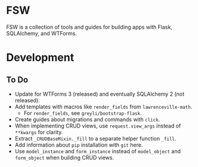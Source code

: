 # FSW

FSW is a collection of tools and guides for building apps with Flask, SQLAlchemy, and WTForms.

# Development

## To Do

- Update for WTForms 3 (released) and eventually SQLAlchemy 2 (not released).
- Add templates with macros like `render_fields` from `lawrenceville-math`.
    - For `render_fields`, see `greyli/bootstrap-flask`.
- Create guides about migrations and commands with `click`.
- When implementing CRUD views, use `request.view_args` instead of `**kwargs` for clarity.
- Extract `_CRUDBaseMixin._fill` to a separate helper function `_fill`.
- Add information about `pip` installation with `git` here.
- Use `model_instance` and `form_instance` instead of `model_object` and `form_object` when building CRUD views.
